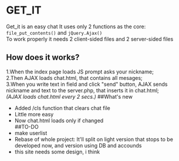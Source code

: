 # GET_IT
Get_it is an easy chat
It uses only 2 functions as the core:   
`file_put_contents()` and `jQuery.Ajax()`  
To work properly it needs 2 client-sided files and 2 server-sided files
## How does it works?
1.When the index page loads JS prompt asks your nickname;  
2.Then AJAX loads chat.html, that contains all mesages;  
3.When you write text in field and click "send" button, AJAX sends nickname and text to the server.php, that inserts it in chat.html;  
*(AJAX loads chat.html every 2 secs.)*
##What's new
* Added /cls function that clears chat file
* Little more easy
* Now chat.html loads only if changed  
##TO-DO
* make userlist
* Rebase of whole project:
  It'll split on light version that stops to be developed now, and version using DB and accounds 
* this site needs some design, i think
